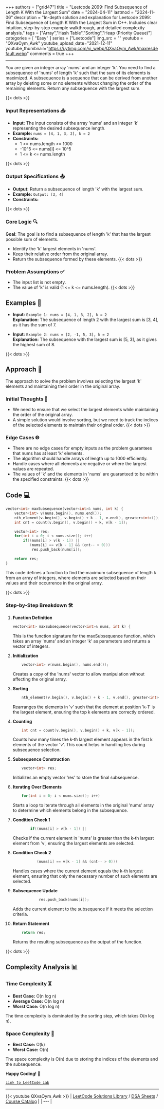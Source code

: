 
+++
authors = ["grid47"]
title = "Leetcode 2099: Find Subsequence of Length K With the Largest Sum"
date = "2024-04-11"
lastmod = "2024-11-06"
description = "In-depth solution and explanation for Leetcode 2099: Find Subsequence of Length K With the Largest Sum in C++. Includes clear intuition, step-by-step example walkthrough, and detailed complexity analysis."
tags = ["Array","Hash Table","Sorting","Heap (Priority Queue)"]
categories = [
    "Easy"
]
series = ["Leetcode"]
img_src = ""
youtube = "QXvaOym_Awk"
youtube_upload_date="2021-12-11"
youtube_thumbnail="https://i.ytimg.com/vi_webp/QXvaOym_Awk/maxresdefault.webp"
comments = true
+++



---
You are given an integer array 'nums' and an integer 'k'. You need to find a subsequence of 'nums' of length 'k' such that the sum of its elements is maximized. A subsequence is a sequence that can be derived from another array by deleting some or no elements without changing the order of the remaining elements. Return any subsequence with the largest sum.
<!--more-->
{{< dots >}}
### Input Representations 📥
- **Input:** The input consists of the array 'nums' and an integer 'k' representing the desired subsequence length.
- **Example:** `nums = [4, 1, 3, 2], k = 2`
- **Constraints:**
	- 1 <= nums.length <= 1000
	- -10^5 <= nums[i] <= 10^5
	- 1 <= k <= nums.length

{{< dots >}}
### Output Specifications 📤
- **Output:** Return a subsequence of length 'k' with the largest sum.
- **Example:** `Output: [3, 4]`
- **Constraints:**

{{< dots >}}
### Core Logic 🔍
**Goal:** The goal is to find a subsequence of length 'k' that has the largest possible sum of elements.

- Identify the 'k' largest elements in 'nums'.
- Keep their relative order from the original array.
- Return the subsequence formed by these elements.
{{< dots >}}
### Problem Assumptions ✅
- The input list is not empty.
- The value of 'k' is valid (1 <= k <= nums.length).
{{< dots >}}
## Examples 🧩
- **Input:** `Example 1: nums = [4, 1, 3, 2], k = 2`  \
  **Explanation:** The subsequence of length 2 with the largest sum is [3, 4], as it has the sum of 7.

- **Input:** `Example 2: nums = [2, -1, 5, 3], k = 2`  \
  **Explanation:** The subsequence with the largest sum is [5, 3], as it gives the highest sum of 8.

{{< dots >}}
## Approach 🚀
The approach to solve the problem involves selecting the largest 'k' elements and maintaining their order in the original array.

### Initial Thoughts 💭
- We need to ensure that we select the largest elements while maintaining the order of the original array.
- A simple solution would involve sorting, but we need to track the indices of the selected elements to maintain their original order.
{{< dots >}}
### Edge Cases 🌐
- There are no edge cases for empty inputs as the problem guarantees that nums has at least 'k' elements.
- The algorithm should handle arrays of length up to 1000 efficiently.
- Handle cases where all elements are negative or where the largest values are repeated.
- The values of 'k' and the elements in 'nums' are guaranteed to be within the specified constraints.
{{< dots >}}
## Code 💻
```cpp
vector<int> maxSubsequence(vector<int>& nums, int k) {
    vector<int> v(nums.begin(), nums.end());
    nth_element(v.begin(), v.begin() + k - 1, v.end(), greater<int>());
    int cnt = count(v.begin(), v.begin() + k, v[k - 1]);
    
    vector<int> res;
    for(int i = 0; i < nums.size(); i++)
        if((nums[i] > v[k - 1]) ||
           (nums[i] == v[k - 1] && (cnt-- > 0)))
            res.push_back(nums[i]);
    
    return res;
}
```

This code defines a function to find the maximum subsequence of length k from an array of integers, where elements are selected based on their values and their occurrence in the original array.

{{< dots >}}
### Step-by-Step Breakdown 🛠️
1. **Function Definition**
	```cpp
	vector<int> maxSubsequence(vector<int>& nums, int k) {
	```
	This is the function signature for the maxSubsequence function, which takes an array 'nums' and an integer 'k' as parameters and returns a vector of integers.

2. **Initialization**
	```cpp
	    vector<int> v(nums.begin(), nums.end());
	```
	Creates a copy of the 'nums' vector to allow manipulation without affecting the original array.

3. **Sorting**
	```cpp
	    nth_element(v.begin(), v.begin() + k - 1, v.end(), greater<int>());
	```
	Rearranges the elements in 'v' such that the element at position 'k-1' is the largest element, ensuring the top k elements are correctly ordered.

4. **Counting**
	```cpp
	    int cnt = count(v.begin(), v.begin() + k, v[k - 1]);
	```
	Counts how many times the k-th largest element appears in the first k elements of the vector 'v'. This count helps in handling ties during subsequence selection.

5. **Subsequence Construction**
	```cpp
	    vector<int> res;
	```
	Initializes an empty vector 'res' to store the final subsequence.

6. **Iterating Over Elements**
	```cpp
	    for(int i = 0; i < nums.size(); i++)
	```
	Starts a loop to iterate through all elements in the original 'nums' array to determine which elements belong in the subsequence.

7. **Condition Check 1**
	```cpp
	        if((nums[i] > v[k - 1]) ||
	```
	Checks if the current element in 'nums' is greater than the k-th largest element from 'v', ensuring the largest elements are selected.

8. **Condition Check 2**
	```cpp
	           (nums[i] == v[k - 1] && (cnt-- > 0)))
	```
	Handles cases where the current element equals the k-th largest element, ensuring that only the necessary number of such elements are selected.

9. **Subsequence Update**
	```cpp
	            res.push_back(nums[i]);
	```
	Adds the current element to the subsequence if it meets the selection criteria.

10. **Return Statement**
	```cpp
	    return res;
	```
	Returns the resulting subsequence as the output of the function.

{{< dots >}}
## Complexity Analysis 📊
### Time Complexity ⏳
- **Best Case:** O(n log n)
- **Average Case:** O(n log n)
- **Worst Case:** O(n log n)

The time complexity is dominated by the sorting step, which takes O(n log n).

### Space Complexity 💾
- **Best Case:** O(k)
- **Worst Case:** O(n)

The space complexity is O(n) due to storing the indices of the elements and the subsequence.

**Happy Coding! 🎉**


[`Link to LeetCode Lab`](https://leetcode.com/problems/find-subsequence-of-length-k-with-the-largest-sum/description/)

---
{{< youtube QXvaOym_Awk >}}
| [LeetCode Solutions Library](https://grid47.xyz/leetcode/) / [DSA Sheets](https://grid47.xyz/sheets/) / [Course Catalog](https://grid47.xyz/courses/) |
| --- |
